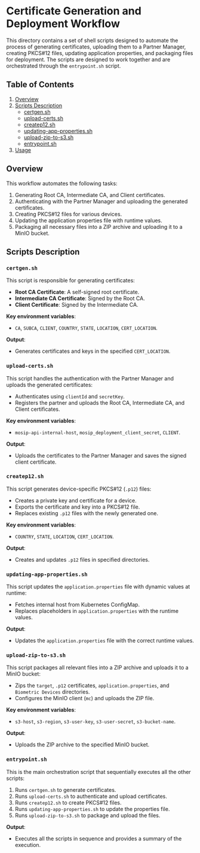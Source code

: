 # Certificate Generation and Deployment Workflow

This directory contains a set of shell scripts designed to automate the process of generating certificates, uploading them to a Partner Manager, creating PKCS#12 files, updating application properties, and packaging files for deployment. The scripts are designed to work together and are orchestrated through the `entrypoint.sh` script.

## Table of Contents
1. [Overview](#overview)
2. [Scripts Description](#scripts-description)
    - [certgen.sh](#certgensh)
    - [upload-certs.sh](#upload-certssh)
    - [createp12.sh](#createp12sh)
    - [updating-app-properties.sh](#updating-app-propertiessh)
    - [upload-zip-to-s3.sh](#upload-zip-to-s3sh)
    - [entrypoint.sh](#entrypointsh)
3. [Usage](#usage)

## Overview

This workflow automates the following tasks:
1. Generating Root CA, Intermediate CA, and Client certificates.
2. Authenticating with the Partner Manager and uploading the generated certificates.
3. Creating PKCS#12 files for various devices.
4. Updating the application properties file with runtime values.
5. Packaging all necessary files into a ZIP archive and uploading it to a MinIO bucket.

## Scripts Description

### `certgen.sh`

This script is responsible for generating certificates:
- **Root CA Certificate**: A self-signed root certificate.
- **Intermediate CA Certificate**: Signed by the Root CA.
- **Client Certificate**: Signed by the Intermediate CA.

**Key environment variables**:
- `CA`, `SUBCA`, `CLIENT`, `COUNTRY`, `STATE`, `LOCATION`, `CERT_LOCATION`.

**Output**:
- Generates certificates and keys in the specified `CERT_LOCATION`.

### `upload-certs.sh`

This script handles the authentication with the Partner Manager and uploads the generated certificates:
- Authenticates using `clientId` and `secretKey`.
- Registers the partner and uploads the Root CA, Intermediate CA, and Client certificates.

**Key environment variables**:
- `mosip-api-internal-host`, `mosip_deployment_client_secret`, `CLIENT`.

**Output**:
- Uploads the certificates to the Partner Manager and saves the signed client certificate.

### `createp12.sh`

This script generates device-specific PKCS#12 (`.p12`) files:
- Creates a private key and certificate for a device.
- Exports the certificate and key into a PKCS#12 file.
- Replaces existing `.p12` files with the newly generated one.

**Key environment variables**:
- `COUNTRY`, `STATE`, `LOCATION`, `CERT_LOCATION`.

**Output**:
- Creates and updates `.p12` files in specified directories.

### `updating-app-properties.sh`

This script updates the `application.properties` file with dynamic values at runtime:
- Fetches internal host from Kubernetes ConfigMap.
- Replaces placeholders in `application.properties` with the runtime values.

**Output**:
- Updates the `application.properties` file with the correct runtime values.

### `upload-zip-to-s3.sh`

This script packages all relevant files into a ZIP archive and uploads it to a MinIO bucket:
- Zips the `target`, `.p12` certificates, `application.properties`, and `Biometric Devices` directories.
- Configures the MinIO client (`mc`) and uploads the ZIP file.

**Key environment variables**:
- `s3-host`, `s3-region`, `s3-user-key`, `s3-user-secret`, `s3-bucket-name`.

**Output**:
- Uploads the ZIP archive to the specified MinIO bucket.

### `entrypoint.sh`

This is the main orchestration script that sequentially executes all the other scripts:
1. Runs `certgen.sh` to generate certificates.
2. Runs `upload-certs.sh` to authenticate and upload certificates.
3. Runs `createp12.sh` to create PKCS#12 files.
4. Runs `updating-app-properties.sh` to update the properties file.
5. Runs `upload-zip-to-s3.sh` to package and upload the files.

**Output**:
- Executes all the scripts in sequence and provides a summary of the execution.

